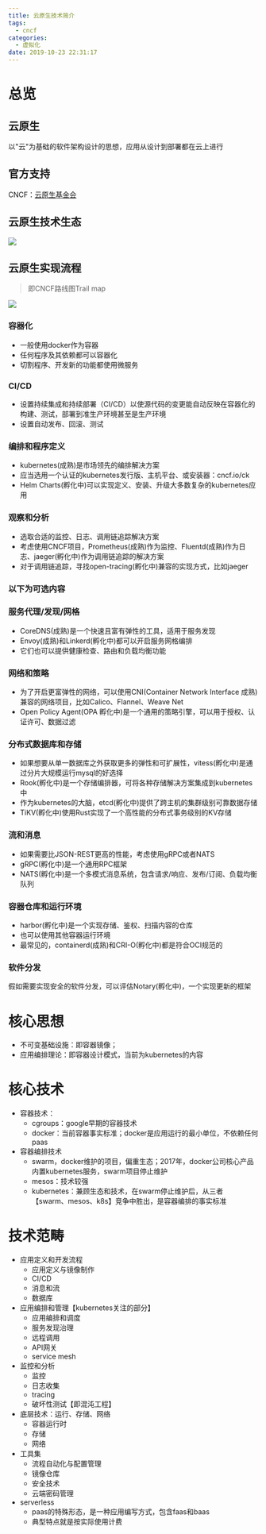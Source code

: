 ```yaml
---
title: 云原生技术简介
tags:
  - cncf
categories:
  - 虚拟化
date: 2019-10-23 22:31:17
---
```


# 总览
## 云原生
以"云"为基础的软件架构设计的思想，应用从设计到部署都在云上进行
## 官方支持
CNCF：[云原生基金会](https://www.cncf.io/)
## 云原生技术生态
![](https://simple0426-blog.oss-cn-beijing.aliyuncs.com/CNCF-landscape.png)
## 云原生实现流程
>即CNCF路线图Trail map

![](https://simple0426-blog.oss-cn-beijing.aliyuncs.com/CNCF_TrailMap.png)
### 容器化
* 一般使用docker作为容器
* 任何程序及其依赖都可以容器化
* 切割程序、开发新的功能都使用微服务

### CI/CD
* 设置持续集成和持续部署（CI/CD）以使源代码的变更能自动反映在容器化的构建、测试，部署到准生产环境甚至是生产环境
* 设置自动发布、回滚、测试

### 编排和程序定义
* kubernetes(成熟)是市场领先的编排解决方案
* 应当选用一个认证的kubernetes发行版、主机平台、或安装器：cncf.io/ck
* Helm Charts(孵化中)可以实现定义、安装、升级大多数复杂的kubernetes应用

### 观察和分析
* 选取合适的监控、日志、调用链追踪解决方案
* 考虑使用CNCF项目，Prometheus(成熟)作为监控、Fluentd(成熟)作为日志、jaeger(孵化中)作为调用链追踪的解决方案
* 对于调用链追踪，寻找open-tracing(孵化中)兼容的实现方式，比如jaeger

### 以下为可选内容
### 服务代理/发现/网格
* CoreDNS(成熟)是一个快速且富有弹性的工具，适用于服务发现
* Envoy(成熟)和Linkerd(孵化中)都可以开启服务网格编排
* 它们也可以提供健康检查、路由和负载均衡功能

### 网络和策略
* 为了开启更富弹性的网络，可以使用CNI(Container Network Interface 成熟)兼容的网络项目，比如Calico、Flannel、Weave Net  
* Open Policy Agent(OPA 孵化中)是一个通用的策略引擎，可以用于授权、认证许可、数据过滤

### 分布式数据库和存储
* 如果想要从单一数据库之外获取更多的弹性和可扩展性，vitess(孵化中)是通过分片大规模运行mysql的好选择
* Rook(孵化中)是一个存储编排器，可将各种存储解决方案集成到kubernetes中
* 作为kubernetes的大脑，etcd(孵化中)提供了跨主机的集群级别可靠数据存储
* TiKV(孵化中)使用Rust实现了一个高性能的分布式事务级别的KV存储

### 流和消息
* 如果需要比JSON-REST更高的性能，考虑使用gRPC或者NATS
* gRPC(孵化中)是一个通用RPC框架
* NATS(孵化中)是一个多模式消息系统，包含请求/响应、发布/订阅、负载均衡队列

### 容器仓库和运行环境
* harbor(孵化中)是一个实现存储、鉴权、扫描内容的仓库
* 也可以使用其他容器运行环境
* 最常见的，containerd(成熟)和CRI-O(孵化中)都是符合OCI规范的

### 软件分发
假如需要实现安全的软件分发，可以评估Notary(孵化中)，一个实现更新的框架

# 核心思想
* 不可变基础设施：即容器镜像；
* 应用编排理论：即容器设计模式，当前为kubernetes的内容

# 核心技术
* 容器技术：
    - cgroups：google早期的容器技术
    - docker：当前容器事实标准；docker是应用运行的最小单位，不依赖任何paas
* 容器编排技术
    - swarm，docker维护的项目，偏重生态；2017年，docker公司核心产品内置kubernetes服务，swarm项目停止维护
    - mesos：技术较强
    - kubernetes：兼顾生态和技术，在swarm停止维护后，从三者【swarm、mesos、k8s】竞争中胜出，是容器编排的事实标准

# 技术范畴
* 应用定义和开发流程
    - 应用定义与镜像制作
    - CI/CD
    - 消息和流
    - 数据库
* 应用编排和管理【kubernetes关注的部分】
    - 应用编排和调度
    - 服务发现治理
    - 远程调用
    - API网关
    - service mesh
* 监控和分析
    - 监控
    - 日志收集
    - tracing
    - 破坏性测试【即混沌工程】
* 底层技术：运行、存储、网络
    - 容器运行时
    - 存储
    - 网络
* 工具集
    - 流程自动化与配置管理
    - 镜像仓库
    - 安全技术
    - 云端密码管理
* serverless
    - paas的特殊形态，是一种应用编写方式，包含faas和baas
    - 典型特点就是按实际使用计费
